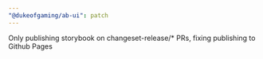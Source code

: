 ```yaml
---
"@dukeofgaming/ab-ui": patch
---
```


Only publishing storybook on changeset-release/\* PRs, fixing publishing to Github Pages
